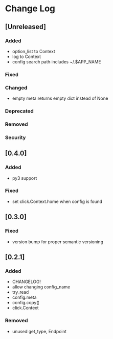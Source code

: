 
# Change Log

## [Unreleased]
### Added
- option_list to Context
- log to Context
- config search path includes ~/.$APP_NAME

### Fixed
### Changed
- empty meta returns empty dict instead of None

### Deprecated
### Removed
### Security


## [0.4.0]
### Added
- py3 support

### Fixed
- set click.Context.home when config is found


## [0.3.0]
### Fixed
- version bump for proper semantic versioning


## [0.2.1]

### Added
- CHANGELOG!
- allow changing config_name
- try_read
- config.meta
- config.copy()
- click.Context

### Removed
- unused get_type, Endpoint

